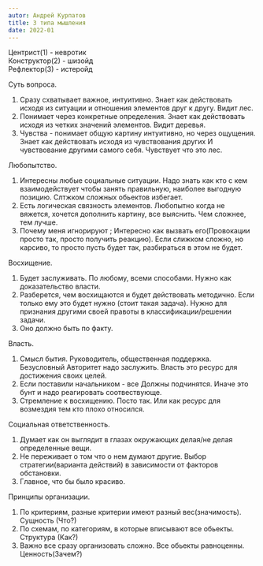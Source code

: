```yaml
---
autor: Андрей Курпатов
title: 3 типа мышления
date: 2022-01
---
```


Центрист(1) - невротик  
Конструктор(2) - шизойд  
Рефлектор(3) - истеройд  

Суть вопроса.
1. Сразу схватывает важное, интуитивно. Знает как действовать исходя из ситуации и отношения элементов друг к другу. Видит лес.
2. Понимает через конкретные определения. Знает как действовать исходя из четких значений элементов. Видит деревья.
3. Чувства - понимает общую картину интуитивно, но через ощущения. Знает как действовать исходя из чувствования других И чувствование другими самого себя. Чувствует что это лес.

Любопытство.
1. Интересны любые социальные ситуации. Надо знать как кто с кем взаимодействует чтобы занять правильную, наиболее выгодную позицию. Слтжком сложных обьектов избегает.
2. Есть логическая связность элементов. Любопытно когда не вяжется, хочется дополнить картину, все выяснить. Чем сложнее, тем лучше.
3. Почему меня игнорируют ; Интересно как вызвать его(Провокации просто так, просто получить реакцию). Если слижком сложно, но карсиво, то просто пусть будет так, разбираться в этом не будет.

Восхищение.
1. Будет заслуживать. По любому, всеми способами. Нужно как доказательство власти.
2. Разберется, чем восхищаются и будет действовать методично. Если только ему это будет нужно (стоит такая задача). Нужно для признания другими своей правоты в классификации/решении задачи.
3. Оно должно быть по факту.

Власть.
1. Смысл бытия. Руководитель, общественная поддержка. Безусловный Авторитет надо заслужить. Власть это ресурс для достижения своих целей.
2. Если поставили начальником - все Должны подчинятся. Иначе это бунт и надо реагировать соотвествующе.
3. Стремление к восхищению. Посто так. Или как ресурс для возмездия тем кто плохо относился.

Социальная ответственность.
1. Думает как он выглядит в глазах окружающих делая/не делая определенные вещи.
2. Не переживает о том что о нем думают другие. Выбор стратегии(варианта действий) в зависимости от факторов обстановки.
3. Главное, что бы было красиво.

Принципы организации.
1. По критериям, разные критерии имеют разный вес(значимость). Сущность (Что?)
2. По схемам, по категориям, в которые вписывают все обьекты. Структура (Как?)
3. Важно все сразу организовать сложно. Все обьекты равноценны. Ценность(Зачем?)